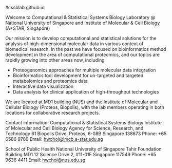 
#cssblab.github.io

Welcome to Computational & Statistical Systems Biology Laboratory
@ National University of Singapore and Institute of Molecular & Cell Biology (A*STAR, Singapore)

Our mission is to develop computational and statistical solutions for the analysis of high-dimensional molecular data in various context of biomedical research. In the past we have focused on bioinformatics method development in the area of computational proteomics, and our topics are rapidly growing into other areas now, including

- Proteogenomics approaches for multiple molecular data integration
- Bioinformatics tool development for un-targeted and targeted metabolomics and proteomics data
- Interactive data visualization
- Data analysis for clinical application of high-throughput technologies

We are located at MD1 building (NUS) and the Institute of Molecular and Cellular Biology (Proteos, Biopolis), with the lab members operating in both locations for collaborative research projects.


Contact information:
Computational & Statistical Systems Biology
Institute of Molecular and Cell Biology
Agency for Science, Research, and Technology
61 Biopolis Drive, Proteos, 6-08B
Singapore 138673
Phone: +65 6586 9780
Email: hwchoi@imcb.a-star.edu.sg

School of Public Health
National University of Singapore
Tahir Foundation Building MD1
12 Science Drive 2, #11-01F
Singapore 117549
Phone: +65 9636 4411
Email: hwchoi@nus.edu.sg
